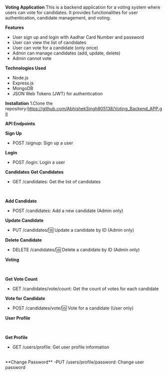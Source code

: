 **Voting Application**
This is a backend application for a voting system where users can vote for candidates. It provides functionalities for user authentication, candidate management, and voting.

**Features**
- User sign up and login with Aadhar Card Number and password
- User can view the list of candidates
- User can vote for a candidate (only once)
- Admin can manage candidates (add, update, delete)
- Admin cannot vote

**Technologies Used**
- Node.js
- Express.js
- MongoDB
- JSON Web Tokens (JWT) for authentication

**Installation**
1.Clone the repository:https://github.com/AbhishekSingh805138/Voting_Backend_APP.git

**API Endpoints**

**Sign Up**
- POST /signup: Sign up a user

**Login**
- POST /login: Login a user

**Candidates**
**Get Candidates**
- GET /candidates: Get the list of candidates
  
  <br>
  
**Add Candidate**
- POST /candidates: Add a new candidate (Admin only)

**Update Candidate**
- PUT /candidates/:id: Update a candidate by ID (Admin only)
  
**Delete Candidate**
- DELETE /candidates/:id: Delete a candidate by ID (Admin only)

**Voting**

<br>

**Get Vote Count**
- GET /candidates/vote/count: Get the count of votes for each candidate

**Vote for Candidate**
- POST /candidates/vote/:id: Vote for a candidate (User only)

**User Profile**

<br>

**Get Profile**
- GET /users/profile: Get user profile information
<br>
**Change Password**
  -PUT /users/profile/password: Change user password









